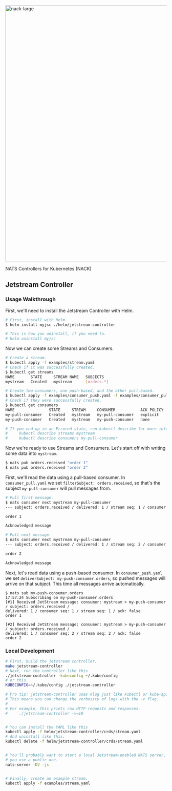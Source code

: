 <img width="800" alt="nack-large" src="https://user-images.githubusercontent.com/26195/92535603-71ad9a80-f1ec-11ea-8959-cdc22b31b84a.png">

NATS Controllers for Kubernetes (NACK)

## Jetstream Controller

### Usage Walkthrough

First, we'll need to install the Jetstream Controller with Helm.

```sh
# First, install with Helm.
$ helm install myjsc ./helm/jetstream-controller

# This is how you uninstall, if you need to.
# helm uninstall myjsc
```

Now we can create some Streams and Consumers.

```sh
# Create a stream.
$ kubectl apply -f examples/stream.yaml
# Check if it was successfully created.
$ kubectl get streams
NAME       STATE     STREAM NAME   SUBJECTS
mystream   Created   mystream      [orders.*]

# Create two consumers, one push-based, and the other pull-based.
$ kubectl apply -f examples/consumer_push.yaml -f examples/consumer_pull.yaml
# Check if they were successfully created.
$ kubectl get consumers
NAME               STATE     STREAM     CONSUMER           ACK POLICY
my-pull-consumer   Created   mystream   my-pull-consumer   explicit
my-push-consumer   Created   mystream   my-push-consumer   none

# If you end up in an Errored state, run kubectl describe for more info.
#     kubectl describe streams mystream
#     kubectl describe consumers my-pull-consumer
```

Now we're ready to use Streams and Consumers. Let's start off with writing some
data into `mystream`.

```sh
$ nats pub orders.received "order 1"
$ nats pub orders.received "order 2"
```

First, we'll read the data using a pull-based consumer. In `consumer_pull.yaml`
we set `filterSubject: orders.received`, so that's the subject
`my-pull-consumer` will pull messages from.

```sh
# Pull first message.
$ nats consumer next mystream my-pull-consumer
--- subject: orders.received / delivered: 1 / stream seq: 1 / consumer seq: 1

order 1

Acknowledged message

# Pull next message.
$ nats consumer next mystream my-pull-consumer
--- subject: orders.received / delivered: 1 / stream seq: 2 / consumer seq: 2

order 2

Acknowledged message
```

Next, let's read data using a push-based consumer. In `consumer_push.yaml` we
set `deliverSubject: my-push-consumer.orders`, so pushed messages will arrive
on that subject. This time all messages arrive automatically.

```
$ nats sub my-push-consumer.orders
17:57:24 Subscribing on my-push-consumer.orders
[#1] Received JetStream message: consumer: mystream > my-push-consumer / subject: orders.received /
delivered: 1 / consumer seq: 1 / stream seq: 1 / ack: false
order 1

[#2] Received JetStream message: consumer: mystream > my-push-consumer / subject: orders.received /
delivered: 1 / consumer seq: 2 / stream seq: 2 / ack: false
order 2
```

### Local Development

```sh
# First, build the jetstream controller.
make jetstream-controller
# Next, run the controller like this
./jetstream-controller -kubeconfig ~/.kube/config
# or this.
KUBECONFIG=~/.kube/config ./jetstream-controller

# Pro tip: jetstream-controller uses klog just like kubectl or kube-apiserver.
# This means you can change the verbosity of logs with the -v flag.
#
# For example, this prints raw HTTP requests and responses.
#     ./jetstream-controller -v=10


# You can install the YAML like this
kubectl apply -f helm/jetstream-controller/crds/stream.yaml
# And uninstall like this.
kubectl delete -f helm/jetstream-controller/crds/stream.yaml


# You'll probably want to start a local Jetstream-enabled NATS server, unless
# you use a public one.
nats-server -DV -js


# Finally, create an example stream.
kubectl apply -f examples/stream.yaml
```
